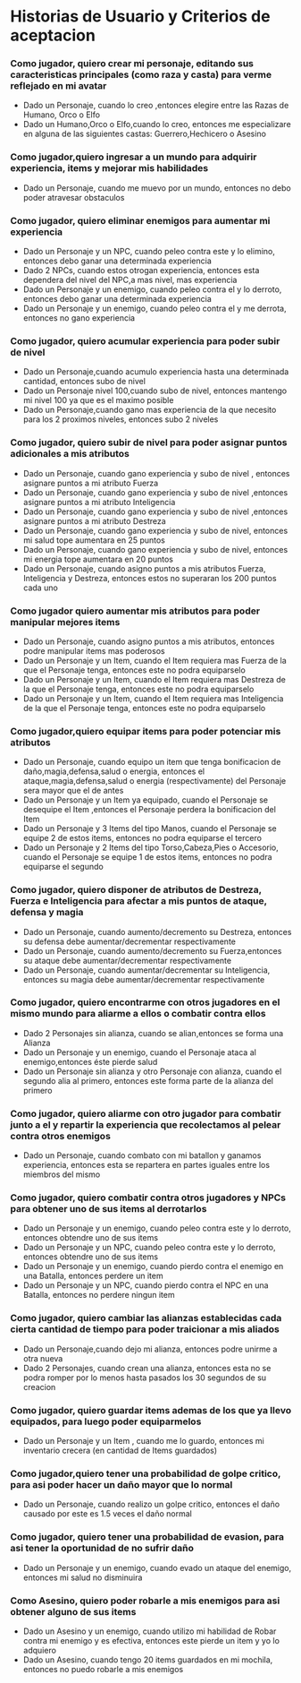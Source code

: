 # Historias de Usuario y Criterios de aceptacion

### Como jugador, quiero crear mi personaje, editando sus caracteristicas principales (como raza y casta) para verme reflejado en mi avatar
* Dado un Personaje, cuando lo creo ,entonces elegire entre las Razas de Humano, Orco o Elfo
* Dado un Humano,Orco o Elfo,cuando lo creo, entonces me especializare en alguna de las siguientes castas: Guerrero,Hechicero o Asesino

### Como jugador,quiero ingresar a un mundo para adquirir experiencia, items y mejorar mis habilidades
* Dado un Personaje, cuando me muevo por un mundo, entonces no debo poder atravesar obstaculos

### Como jugador, quiero eliminar enemigos para aumentar mi experiencia
* Dado un Personaje y un NPC, cuando peleo contra este y lo elimino, entonces debo ganar una determinada experiencia 
* Dado 2 NPCs, cuando estos otrogan experiencia, entonces esta dependera del nivel del NPC,a mas nivel, mas experiencia
* Dado un Personaje y un enemigo, cuando peleo contra el y lo derroto, entonces debo ganar una determinada experiencia
* Dado un Personaje y un enemigo, cuando peleo contra el y me derrota, entonces no gano experiencia 

### Como jugador, quiero acumular experiencia para poder subir de nivel
* Dado un Personaje,cuando acumulo experiencia hasta una determinada cantidad, entonces subo de nivel
* Dado un Personaje nivel 100,cuando subo de nivel, entonces mantengo mi nivel 100 ya que es el maximo posible
* Dado un Personaje,cuando gano mas experiencia de la que necesito para los 2 proximos niveles, entonces subo 2 niveles

### Como jugador, quiero subir de nivel para poder asignar puntos adicionales a mis atributos
* Dado un Personaje, cuando gano experiencia y subo de nivel , entonces asignare puntos a mi atributo Fuerza 
* Dado un Personaje, cuando gano experiencia y subo de nivel ,entonces asignare puntos a mi atributo Inteligencia 
* Dado un Personaje, cuando gano experiencia y subo de nivel ,entonces asignare puntos a mi atributo Destreza
* Dado un Personaje, cuando gano experiencia y subo de nivel, entonces mi salud tope aumentara en 25 puntos
* Dado un Personaje, cuando gano experiencia y subo de nivel, entonces mi energia tope aumentara en 20 puntos
* Dado un Personaje, cuando asigno puntos a mis atributos Fuerza, Inteligencia y Destreza, entonces estos no superaran los 200 puntos cada uno

### Como jugador quiero aumentar mis atributos para poder manipular mejores items
* Dado un Personaje, cuando asigno puntos a mis atributos, entonces podre manipular items mas poderosos
* Dado un Personaje y un Item, cuando el Item requiera mas Fuerza de la que el Personaje tenga, entonces este no podra equiparselo
* Dado un Personaje y un Item, cuando el Item requiera mas Destreza de la que el Personaje tenga, entonces este no podra equiparselo
* Dado un Personaje y un Item, cuando el Item requiera mas Inteligencia de la que el Personaje tenga, entonces este no podra equiparselo

### Como jugador,quiero equipar items para poder potenciar mis atributos
* Dado un Personaje, cuando equipo un item que tenga bonificacion de daño,magia,defensa,salud o energia, entonces el ataque,magia,defensa,salud o energia (respectivamente) del Personaje sera mayor que el de antes 
* Dado un Personaje y un Item ya equipado, cuando el Personaje se desequipe el Item
,entonces el Personaje perdera la bonificacion del Item
* Dado un Personaje y 3 Items del tipo Manos, cuando el Personaje se equipe 2 de estos items, entonces no podra equiparse el tercero
* Dado un Personaje y 2 Items del tipo Torso,Cabeza,Pies o Accesorio, cuando el Personaje se equipe 1 de estos items, entonces no podra equiparse el segundo

### Como jugador, quiero disponer de atributos de Destreza, Fuerza e Inteligencia para afectar a mis puntos de ataque, defensa y magia
* Dado un Personaje, cuando aumento/decremento su Destreza, entonces su defensa debe aumentar/decrementar respectivamente
* Dado un Personaje, cuando aumento/decremento su Fuerza,entonces su ataque debe aumentar/decrementar respectivamente
* Dado un Personaje, cuando aumentar/decrementar su Inteligencia, entonces su magia debe aumentar/decrementar respectivamente

### Como jugador, quiero encontrarme con otros jugadores en el mismo mundo para aliarme a ellos o combatir contra ellos
* Dado 2 Personajes sin alianza, cuando se alian,entonces se forma una Alianza
* Dado un Personaje y un enemigo, cuando el Personaje ataca al enemigo,entonces éste pierde salud
* Dado un Personaje sin alianza y otro Personaje con alianza, cuando el segundo alia al primero, entonces este forma parte de la alianza del primero

### Como jugador, quiero aliarme con otro jugador para combatir junto a el y repartir la experiencia que recolectamos al pelear contra otros enemigos
* Dado un Personaje, cuando combato con mi batallon y ganamos experiencia, entonces esta se repartera en partes iguales entre los miembros del mismo

### Como jugador, quiero combatir contra otros jugadores y NPCs para obtener uno de sus items al derrotarlos
* Dado un Personaje y un enemigo, cuando peleo contra este y lo derroto, entonces obtendre uno de sus items
* Dado un Personaje y un NPC, cuando peleo contra este y lo derroto, entonces obtendre uno de sus items 
* Dado un Personaje y un enemigo, cuando pierdo contra el enemigo en una Batalla, entonces perdere un item
* Dado un Personaje y un NPC, cuando pierdo contra el NPC en una Batalla, entonces no perdere ningun item

### Como jugador, quiero cambiar las alianzas establecidas cada cierta cantidad de tiempo para poder traicionar a mis aliados
* Dado un Personaje,cuando dejo mi alianza, entonces podre unirme a otra nueva
* Dado 2 Personajes, cuando crean una alianza, entonces esta no se podra romper por lo menos hasta pasados los 30 segundos de su creacion

### Como jugador, quiero guardar items ademas de los que ya llevo equipados, para luego poder equiparmelos
* Dado un Personaje y un Item , cuando me lo guardo, entonces mi inventario crecera (en cantidad de Items guardados)

### Como jugador,quiero tener una probabilidad de golpe critico, para asi poder hacer un daño mayor que lo normal
* Dado un Personaje, cuando realizo un golpe critico, entonces el daño causado por este es 1.5 veces el daño normal

### Como jugador, quiero tener una probabilidad de evasion, para asi tener la oportunidad de no sufrir daño
* Dado un Personaje y un enemigo, cuando evado un ataque del enemigo, entonces mi salud no disminuira

### Como Asesino, quiero poder robarle a mis enemigos para asi obtener alguno de sus items
* Dado un Asesino y un enemigo, cuando utilizo mi habilidad de Robar contra mi enemigo y es efectiva, entonces este pierde un item y yo lo adquiero
* Dado un Asesino, cuando tengo 20 items guardados en mi mochila, entonces no puedo robarle a mis enemigos










 
